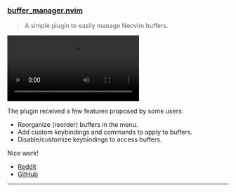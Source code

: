 <h3 id="update-buffer_manager.nvim">
    <a href="#update-buffer_manager.nvim">
        <span class="icon-text">
            <span class="icon">
                <i class="fa-solid fa-book"></i>
            </span>
            <span>buffer_manager.nvim</span>
        </span>
    </a>
</h3>

> A simple plugin to easily manage Neovim buffers.

<video controls>
  <source
    src="https://user-images.githubusercontent.com/48717183/205488331-fbd939bf-d8e2-42bf-bea5-8956e2e02f51.mp4"
  >
</video>

The plugin received a few features proposed by some users:

- Reorganize (reorder) buffers in the menu.
- Add custom keybindings and commands to apply to buffers.
- Disable/customize keybindings to access buffers.

Nice work!

- [Reddit](https://www.reddit.com/r/neovim/comments/zc94m9/buffer_managernvim_updates/)
- [GitHub](https://github.com/j-morano/buffer_manager.nvim)

---
